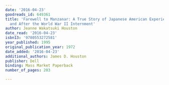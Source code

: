 ```yaml
---
date: '2016-04-23'
goodreads_id: 649361
title: 'Farewell to Manzanar: A True Story of Japanese American Experience During
  and After the World War II Internment'
author: Jeanne Wakatsuki Houston
date_read: '2016-04-23'
isbn13: '9780553272581'
year_published: 1995
original_publication_year: 1972
date_added: '2016-04-23'
additional_authors: James D. Houston
publisher: Dell
binding: Mass Market Paperback
number_of_pages: 203

---
```

